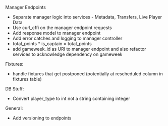 Manager Endpoints
- Separate manager logic into services - Metadata, Transfers, Live Player Data
- Use curl_cffi on the manager endpoint requests 
- Add response model to manager endpoint
- Add error catches and logging to manager controller 
- total_points * is_captain = total_points
- add gameweek_id as URI to manager endpoint and also refactor services to acknowledge dependency on gameweek

Fixtures: 
- handle fixtures that get postponed (potentially at rescheduled column in fixtures table)

DB Stuff:
- Convert player_type to int not a string containing integer

General:
- Add versioning to endpoints